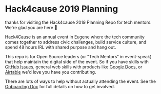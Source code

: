 # Hack4cause 2019 Planning
thanks for visiting the Hack4cause 2019 Planning Repo for tech mentors.  We're glad you are here :tada:

[Hack4Cause](https://hackforacause.org) is an annual event in Eugene where the tech community comes together to address civic challenges, build service culture, and spend 48 hours IRL with shared purpose and hang out.

This repo is for Open Source leaders (or "Tech Mentors" in event-speak) that help maintain the digital side of the event.  So if you have skills with [GitHub Issues](https://github.com/Hack4Eugene/hack-4-cause-2019-plan/issues), general web skills with products like [Google Docs](https://drive.google.com/open?id=1xRjBkKJdcy7zwZjOb2TE9VodJTeRgJNq), or [Airtable](https://airtable.com/invite/l?inviteId=inviLIdrtt72RnYtB&inviteToken=6ad12622b4539a55702ae83d4e05c8e4def7e2c71d0f96ad53858ababe3afc78) we'd love you have you contributing.

There are lots of ways to help without actually attending the event.  See the [Onboarding Doc](https://airtable.com/invite/l?inviteId=inviLIdrtt72RnYtB&inviteToken=6ad12622b4539a55702ae83d4e05c8e4def7e2c71d0f96ad53858ababe3afc78) for full details on how to get involved.




